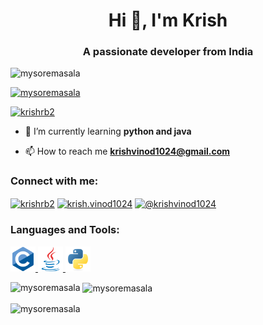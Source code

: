<h1 align="center">Hi 👋, I'm Krish</h1>
<h3 align="center">A passionate developer from India</h3>

<p align="left"> <img src="https://komarev.com/ghpvc/?username=mysoremasala&label=Profile%20views&color=0e75b6&style=flat" alt="mysoremasala" /> </p>

<p align="left"> <a href="https://github.com/ryo-ma/github-profile-trophy"><img src="https://github-profile-trophy.vercel.app/?username=mysoremasala" alt="mysoremasala" /></a> </p>

<p align="left"> <a href="https://twitter.com/krishrb2" target="blank"><img src="https://img.shields.io/twitter/follow/krishrb2?logo=twitter&style=for-the-badge" alt="krishrb2" /></a> </p>

- 🌱 I’m currently learning **python and java**

- 📫 How to reach me **krishvinod1024@gmail.com**

<h3 align="left">Connect with me:</h3>
<p align="left">
<a href="https://twitter.com/krishrb2" target="blank"><img align="center" src="https://raw.githubusercontent.com/rahuldkjain/github-profile-readme-generator/master/src/images/icons/Social/twitter.svg" alt="krishrb2" height="30" width="40" /></a>
<a href="https://instagram.com/krish.vinod1024" target="blank"><img align="center" src="https://raw.githubusercontent.com/rahuldkjain/github-profile-readme-generator/master/src/images/icons/Social/instagram.svg" alt="krish.vinod1024" height="30" width="40" /></a>
<a href="https://www.hackerrank.com/@krishvinod1024" target="blank"><img align="center" src="https://raw.githubusercontent.com/rahuldkjain/github-profile-readme-generator/master/src/images/icons/Social/hackerrank.svg" alt="@krishvinod1024" height="30" width="40" /></a>
</p>

<h3 align="left">Languages and Tools:</h3>
<p align="left"> <a href="https://www.cprogramming.com/" target="_blank" rel="noreferrer"> <img src="https://raw.githubusercontent.com/devicons/devicon/master/icons/c/c-original.svg" alt="c" width="40" height="40"/> </a> <a href="https://www.java.com" target="_blank" rel="noreferrer"> <img src="https://raw.githubusercontent.com/devicons/devicon/master/icons/java/java-original.svg" alt="java" width="40" height="40"/> </a> <a href="https://www.python.org" target="_blank" rel="noreferrer"> <img src="https://raw.githubusercontent.com/devicons/devicon/master/icons/python/python-original.svg" alt="python" width="40" height="40"/> </a> </p>

<p><img align="left" src="https://github-readme-stats.vercel.app/api/top-langs?username=mysoremasala&show_icons=true&locale=en&layout=compact" alt="mysoremasala" /></p>

<p>&nbsp;<img align="center" src="https://github-readme-stats.vercel.app/api?username=mysoremasala&show_icons=true&locale=en" alt="mysoremasala" /></p>

<p><img align="center" src="https://github-readme-streak-stats.herokuapp.com/?user=mysoremasala&" alt="mysoremasala" /></p>

